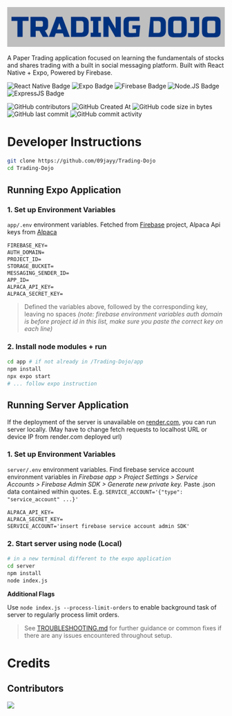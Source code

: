          
<img src='./app/assets/logo-colour1.png' style='filter: brightness(0.75)'>

A Paper Trading application focused on learning the fundamentals of stocks and shares trading with a built in social messaging platform. Built with React Native + Expo, Powered by Firebase.

![React Native Badge](https://img.shields.io/badge/React_Native-blue?style=for-the-badge&logo=react)
![Expo Badge](https://img.shields.io/badge/expo-grey?style=for-the-badge&logo=Expo)
![Firebase Badge](https://img.shields.io/badge/Firebase-red?style=for-the-badge&logo=firebase)
![Node.JS Badge](https://img.shields.io/badge/Node.js-5FA04E?style=for-the-badge&logo=node.js&logoColor=white)
![ExpressJS Badge](https://img.shields.io/badge/Express.JS-black?style=for-the-badge&logo=firebase)

![GitHub contributors](https://img.shields.io/github/contributors/09jayy/Trading-Dojo)
![GitHub Created At](https://img.shields.io/github/created-at/09jayy/Trading-Dojo)
![GitHub code size in bytes](https://img.shields.io/github/languages/code-size/09jayy/Trading-Dojo)
![GitHub last commit](https://img.shields.io/github/last-commit/09jayy/Trading-Dojo)
![GitHub commit activity](https://img.shields.io/github/commit-activity/t/09jayy/Trading-Dojo)


# Developer Instructions

```bash
git clone https://github.com/09jayy/Trading-Dojo
cd Trading-Dojo
```    

## Running Expo Application

### 1. Set up Environment Variables

`app/.env` environment variables. Fetched from [Firebase](https://firebase.google.com/) project, Alpaca Api keys from [Alpaca](https://alpaca.markets/) 

```
FIREBASE_KEY= 
AUTH_DOMAIN=
PROJECT_ID=
STORAGE_BUCKET=
MESSAGING_SENDER_ID=
APP_ID=
ALPACA_API_KEY=
ALPACA_SECRET_KEY=
```

> Defined the variables above, followed by the corresponding key, leaving no spaces *(note: firebase environment variables auth domain is before project id in this list, make sure you paste the correct key on each line)*


### 2. Install node modules + run

```bash
cd app # if not already in /Trading-Dojo/app
npm install
npx expo start
# ... follow expo instruction
```

## Running Server Application

If the deployment of the server is unavailable on [render.com](https://render.com/), you can run server locally. (May have to change fetch requests to localhost URL or device IP from render.com deployed url) 

### 1. Set up Environment Variables

`server/.env` environment variables. Find firebase service account environment variables in *Firebase app > Project Settings > Service Accounts > Firebase Admin SDK > Generate new private key.* Paste .json data contained within quotes. E.g. `SERVICE_ACCOUNT='{"type": "service_account" ...}'` 

```
ALPACA_API_KEY=
ALPACA_SECRET_KEY= 
SERVICE_ACCOUNT='insert firebase service account admin SDK'
```

### 2. Start server using node (Local)

```bash
# in a new terminal different to the expo application
cd server
npm install
node index.js 
```

**Additional Flags**

Use `node index.js --process-limit-orders` to enable background task of server to regularly process limit orders. 

> See [TROUBLESHOOTING.md](./TROUBLESHOOTING.md) for further guidance or common fixes if there are any issues encountered throughout setup.  

# Credits

## Contributors

<a href="https://github.com/09jayy/Trading-Dojo/graphs/contributors">
  <img src="https://contrib.rocks/image?repo=09jayy/Trading-Dojo" />
</a>